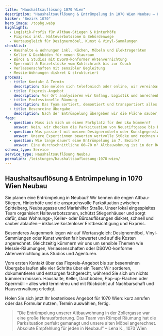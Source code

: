 ```yaml
---
title: "Haushaltsauflösung 1070 Wien"
description: "Haushaltsauflösung & Entrümpelung in 1070 Wien Neubau – Fixpreis, Wertanrechnung und kostenlose Besichtigung für Wohnungen, Lofts & Studios."
kicker: "Bezirk 1070"
hero_image: /topbg.webp
highlights:
  - Logistik-Profis für Altbau-Stiegen & Hinterhöfe
  - Fixpreis inkl. Halteverbotszone & Behördenwege
  - Wertausgleich für Designermöbel, Kunst & Vinyl-Sammlungen
checklist:
  - Haushalte & Wohnungen inkl. Küchen, Möbeln und Elektrogeräten
  - Keller & Dachböden für neuen Stauraum
  - Büros & Studios mit DSGVO-konformer Aktenvernichtung
  - Sperrmüll & Einzelstücke vom Kühlschrank bis zur Couch
  - Verlassenschaften mit sensibler Begleitung
  - Messie-Wohnungen diskret & strukturiert
process:
  - title: Kontakt & Termin
    description: Sie melden sich telefonisch oder online, wir vereinbaren kurzfristig eine kostenlose Besichtigung in Neubau.
  - title: Fixpreis-Angebot
    description: Vor Ort analysieren wir Umfang, Logistik und anrechenbare Werte und erstellen ein transparentes Fixpreis-Angebot.
  - title: Professionelle Räumung
    description: Das Team sortiert, demontiert und transportiert alles ab – inklusive Organisation der Halteverbotszone.
  - title: Besenreine Übergabe
    description: Nach der Entrümpelung übergeben wir die Fläche sauber, dokumentiert und bereit für Übergabe oder Weitervermietung.
faqs:
  - question: Muss ich mich um einen Parkplatz für den Lkw kümmern?
    answer: Nein, wir checken die Parksituation von Neustiftgasse bis Burggasse und richten bei Bedarf eine offizielle Halteverbotszone ein.
  - question: Was passiert mit meinen Designermöbeln oder Kunstgegenständen?
    answer: Unsere Expert:innen bewerten wertvolle Stücke und rechnen den Erlös direkt auf die Entrümpelungskosten an – oft reduziert das den Preis deutlich.
  - question: Wie lange dauert eine Entrümpelung im 7. Bezirk?
    answer: Eine durchschnittliche 60–70 m² Altbauwohnung ist in der Regel innerhalb eines Arbeitstages geräumt und besenrein übergeben.
schema_type: Service
service_type: Haushaltsauflösung Neubau
permalink: /leistungen/haushaltsaufloesung-1070-wien/
---
```

## Haushaltsauflösung & Entrümpelung in 1070 Wien Neubau

Sie planen eine Entrümpelung in Neubau? Wir kennen die engen Altbau-Stiegen, Hinterhöfe und die anspruchsvolle Parksituation zwischen Spittelberg, Neubaugasse und Mariahilfer Straße. Unser lokal eingespieltes Team organisiert Halteverbotszonen, schützt Stiegenhäuser und sorgt dafür, dass Wohnungs-, Keller- oder Büroauflösungen diskret, schnell und sauber ablaufen – inklusive kostenloser Erstbesichtigung und Fixpreis.

Besonderes Augenmerk legen wir auf Wertausgleich: Designermöbel, Vinyl-Sammlungen oder Kunst werden fair bewertet und auf die Kosten angerechnet. Gleichzeitig kümmern wir uns um sensible Themen wie Messie-Räumungen, Verlassenschaften oder DSGVO-konforme Aktenvernichtung aus Studios und Agenturen.

Vom ersten Kontakt über das Fixpreis-Angebot bis zur besenreinen Übergabe laufen alle vier Schritte über ein Team: Wir sortieren, dokumentieren und entsorgen fachgerecht, während Sie sich um nichts kümmern müssen. Haushalte, Keller, Dachböden, Pop-up-Flächen oder Sperrmüll – alles wird termintreu und mit Rücksicht auf Nachbarschaft und Hausverwaltung erledigt.

Holen Sie sich jetzt Ihr kostenloses Angebot für 1070 Wien: kurz anrufen oder das Formular nutzen, Termin auswählen, fertig.

> "Die Entrümpelung unserer Altbauwohnung in der Zollergasse war eine große Herausforderung. Das Team von Rümpel Räumung hat die Parksituation perfekt gemanagt und unsere alten Möbel angerechnet. Absolute Empfehlung für jeden in Neubau!" – Lena K., 1070 Wien
